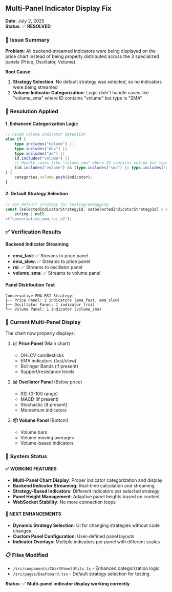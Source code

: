 ## Multi-Panel Indicator Display Fix

**Date**: July 2, 2025  
**Status**: ✅ **RESOLVED**

### 🎯 **Issue Summary**

**Problem**: All backend-streamed indicators were being displayed on the price chart instead of being properly distributed across the 3 specialized panels (Price, Oscillator, Volume).

**Root Cause**:

1. **Strategy Selection**: No default strategy was selected, so no indicators were being streamed
2. **Volume Indicator Categorization**: Logic didn't handle cases like "volume_sma" where ID contains "volume" but type is "SMA"

### 🔧 **Resolution Applied**

#### **1. Enhanced Categorization Logic**

```typescript
// Fixed volume indicator detection
else if (
    type.includes("volume") ||
    type.includes("obv") ||
    type.includes("ad") ||
    id.includes("volume") ||
    // Handle cases like "volume_sma" where ID contains volume but type is SMA
    (id.includes("volume") && (type.includes("sma") || type.includes("ema")))
) {
    categories.volume.push(indicator);
}
```

#### **2. Default Strategy Selection**

```typescript
// Set default strategy for testing/debugging
const [selectedIndicatorStrategyId, setSelectedIndicatorStrategyId] = useState<
	string | null
>("conservative_ema_rsi_v2");
```

### ✅ **Verification Results**

#### **Backend Indicator Streaming**

- **ema_fast**: ✅ Streams to price panel
- **ema_slow**: ✅ Streams to price panel
- **rsi**: ✅ Streams to oscillator panel
- **volume_sma**: ✅ Streams to volume panel

#### **Panel Distribution Test**

```
Conservative EMA-RSI Strategy:
├── Price Panel: 2 indicators (ema_fast, ema_slow)
├── Oscillator Panel: 1 indicator (rsi)
└── Volume Panel: 1 indicator (volume_sma)
```

### 🎯 **Current Multi-Panel Display**

The chart now properly displays:

1. **📈 Price Panel** (Main chart)

   - OHLCV candlesticks
   - EMA indicators (fast/slow)
   - Bollinger Bands (if present)
   - Support/resistance levels

2. **📊 Oscillator Panel** (Below price)

   - RSI (0-100 range)
   - MACD (if present)
   - Stochastic (if present)
   - Momentum indicators

3. **📦 Volume Panel** (Bottom)
   - Volume bars
   - Volume moving averages
   - Volume-based indicators

### 🚀 **System Status**

#### **✅ WORKING FEATURES**

- **Multi-Panel Chart Display**: Proper indicator categorization and display
- **Backend Indicator Streaming**: Real-time calculation and streaming
- **Strategy-Based Indicators**: Different indicators per selected strategy
- **Panel Height Management**: Adaptive panel heights based on content
- **WebSocket Stability**: No more connection loops

#### **🎯 NEXT ENHANCEMENTS**

- **Dynamic Strategy Selection**: UI for changing strategies without code changes
- **Custom Panel Configuration**: User-defined panel layouts
- **Indicator Overlays**: Multiple indicators per panel with different scales

### 📋 **Files Modified**

- `/src/components/ChartPanelUtils.ts` - Enhanced categorization logic
- `/src/pages/Dashboard.tsx` - Default strategy selection for testing

**Status**: ✅ **Multi-panel indicator display working correctly**
